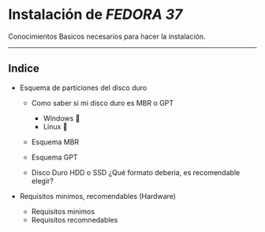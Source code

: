 # Instalación de _FEDORA 37_

Conocimientos Basicos necesarios para hacer la instalación.

---

## Indice

* Esquema de particiones del disco duro

  * Como saber si mi disco duro es MBR o GPT
    * Windows 
    * Linux 

  * Esquema MBR
  * Esquema GPT
  * Disco Duro HDD o SSD ¿Qué formato deberia, es recomendable elegir?

* Requisitos minimos, recomendables (Hardware)

  * Requisitos minimos
  * Requisitos recomnedables
